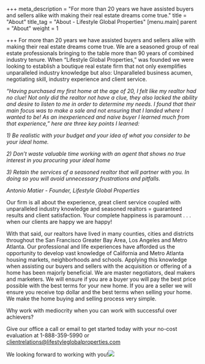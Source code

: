 +++
meta_description = "For more than 20 years we have assisted buyers and sellers alike with making their real estate dreams come true."
title = "About"
title_tag = "About - Lifestyle Global Properties"
[menu.main]
parent = "About"
weight = 1

+++
For more than 20 years we have assisted buyers and sellers alike with making their real estate dreams come true. We are a seasoned group of real estate professionals bringing to the table more than 90 years of combined industry tenure. When “Lifestyle Global Properties,” was founded we were looking to establish a boutique real estate firm that not only exemplifies unparalleled industry knowledge but also: Unparalleled business acumen, negotiating skill, industry experience and client service.

_“Having purchased my first home at the age of 20, I felt like my realtor had no clue! Not only did the realtor not have a clue, they also lacked the ability and desire to listen to me in order to determine my needs. I found that their main focus was to make a sale and not ensuring that I landed where I wanted to be! As an inexperienced and naive buyer I learned much from that experience,” here are three key points I learned:_

_1) Be realistic with your budget and your idea of what you consider to be your ideal home._

_2) Don’t waste valuable time working with an agent that shows no true interest in you procuring your ideal home_

_3) Retain the services of a seasoned realtor that will partner with you. In doing so you will avoid unnecessary frustrations and pitfalls._

_Antonio Matier - Founder, Lifestyle Global Properties_

Our firm is all about the experience, great client service coupled with unparalleled industry knowledge and seasoned realtors = guaranteed results and client satisfaction. Your complete happiness is paramount . . . when our clients are happy we are happy!

With that said, our realtors have lived in many counties, cities and districts throughout the San Francisco Greater Bay Area, Los Angeles and Metro Atlanta. Our professional and life experiences have afforded us the opportunity to develop vast knowledge of California and Metro Atlanta housing markets, neighborhoods and schools. Applying this knowledge when assisting our buyers and sellers with the acquisition or offering of a home has been majorly beneficial. We are master negotiators, deal makers and marketers. We will ensure if you are a buyer you will pay the best price possible with the best terms for your new home. If you are a seller we will ensure you receive top dollar and the best terms when selling your home. We make the home buying and selling process very simple.

Why work with mediocrity when you can work with successful over achievers?

Give our office a call or email to get started today with your no-cost evaluation at 1-888-359-5990 or [clientrelations@lifestyleglobalproperties.com](mailto:clientrelations@lifestyleglobalproperties.com)

We looking forward to working with you!![](/uploads/antonio-matier-signature.png)